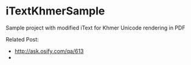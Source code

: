 # iTextKhmerSample
Sample project with modified iText for Khmer Unicode rendering in PDF

Related Post: 
- http://ask.osify.com/qa/613
- 
